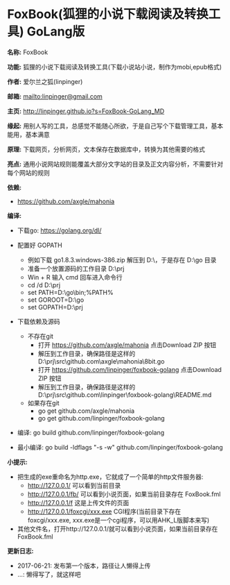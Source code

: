 # FoxBook(狐狸的小说下载阅读及转换工具) GoLang版

**名称:** FoxBook

**功能:** 狐狸的小说下载阅读及转换工具(下载小说站小说，制作为mobi,epub格式)

**作者:** 爱尔兰之狐(linpinger)

**邮箱:** <mailto:linpinger@gmail.com>

**主页:** <http://linpinger.github.io?s=FoxBook-GoLang_MD>

**缘起:** 用别人写的工具，总感觉不能随心所欲，于是自己写个下载管理工具，基本能用，基本满意

**原理:** 下载网页，分析网页，文本保存在数据库中，转换为其他需要的格式

**亮点:** 通用小说网站规则能覆盖大部分文字站的目录及正文内容分析，不需要针对每个网站的规则

**依赖:**
- https://github.com/axgle/mahonia

**编译:**
- 下载go: https://golang.org/dl/
- 配置好 GOPATH
  - 例如下载 go1.8.3.windows-386.zip 解压到 D:\，于是存在 D:\go 目录
  - 准备一个放置源码的工作目录 D:\prj
  - Win + R 输入 cmd 回车进入命令行
  - cd /d D:\prj
  - set PATH=D:\go\bin;%PATH%
  - set GOROOT=D:\go
  - set GOPATH=D:\prj
- 下载依赖及源码
  - 不存在git
    - 打开 https://github.com/axgle/mahonia             点击Download ZIP 按钮
	- 解压到工作目录，确保路径是这样的 D:\prj\src\github.com\axgle\mahonia\8bit.go
	- 打开 https://github.com/linpinger/foxbook-golang  点击Download ZIP 按钮
	- 解压到工作目录，确保路径是这样的 D:\prj\src\github.com\linpinger\foxbook-golang\README.md
  - 如果存在git
    - go get github.com/axgle/mahonia
    - go get github.com/linpinger/foxbook-golang

- 编译: go build github.com/linpinger/foxbook-golang
- 最小编译: go build -ldflags "-s -w" github.com/linpinger/foxbook-golang

**小提示:**
- 把生成的exe重命名为http.exe，它就成了一个简单的http文件服务器:
  - http://127.0.0.1/ 可以看到当前目录
  - http://127.0.0.1/fb/ 可以看到小说页面，如果当前目录存在 FoxBook.fml
  - http://127.0.0.1/f 这是上传文件的页面
  - http://127.0.0.1/foxcgi/xxx.exe  CGI程序(当前目录下存在 foxcgi/xxx.exe, xxx.exe是一个cgi程序，可以用AHK_L版脚本来写)
- 其他文件名，打开http://127.0.0.1/就可以看到小说页面，如果当前目录存在 FoxBook.fml

**更新日志:**
- 2017-06-21: 发布第一个版本，路径让人懒得上传
- ...: 懒得写了，就这样吧
